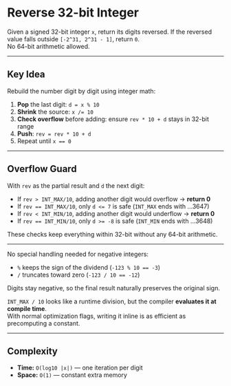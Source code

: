 # Reverse 32-bit Integer

Given a signed 32-bit integer `x`, return its digits reversed. If the reversed value falls outside `[-2^31, 2^31 - 1]`, return `0`.  
No 64-bit arithmetic allowed.

---

## Key Idea
Rebuild the number digit by digit using integer math:

1. **Pop** the last digit: `d = x % 10`  
2. **Shrink** the source: `x /= 10`  
3. **Check overflow** before adding: ensure `rev * 10 + d` stays in 32-bit range  
4. **Push**: `rev = rev * 10 + d`  
5. Repeat until `x == 0`

---

## Overflow Guard
With `rev` as the partial result and `d` the next digit:

* If `rev > INT_MAX/10`, adding another digit would overflow → **return 0**  
* If `rev == INT_MAX/10`, only `d <= 7` is safe (`INT_MAX` ends with …3647)  
* If `rev < INT_MIN/10`, adding another digit would underflow → **return 0**  
* If `rev == INT_MIN/10`, only `d >= -8` is safe (`INT_MIN` ends with …3648)

These checks keep everything within 32-bit without any 64-bit arithmetic.

---

No special handling needed for negative integers:

* `%` keeps the sign of the dividend (`-123 % 10 == -3`)  
* `/` truncates toward zero (`-123 / 10 == -12`)  

Digits stay negative, so the final result naturally preserves the original sign.

`INT_MAX / 10` looks like a runtime division, but the compiler **evaluates it at compile time**.  
With normal optimization flags, writing it inline is as efficient as precomputing a constant.

---

## Complexity
* **Time:** `O(log10 |x|)` — one iteration per digit  
* **Space:** `O(1)` — constant extra memory
